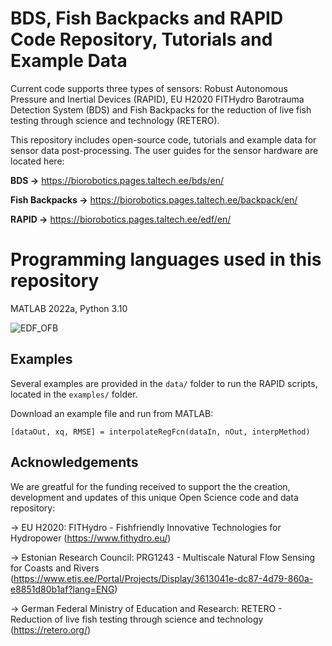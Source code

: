 # BDS, Fish Backpacks and RAPID Code Repository, Tutorials and Example Data
Current code supports three types of sensors: Robust Autonomous Pressure and Inertial Devices (RAPID), EU H2020 FITHydro Barotrauma Detection System (BDS) and Fish Backpacks for the reduction of live fish testing through science and technology (RETERO).

This repository includes open-source code, tutorials and example data for sensor data post-processing. The user guides for the sensor hardware are located here:

**BDS ->** https://biorobotics.pages.taltech.ee/bds/en/

**Fish Backpacks ->** https://biorobotics.pages.taltech.ee/backpack/en/

**RAPID ->** https://biorobotics.pages.taltech.ee/edf/en/

# Programming languages used in this repository
MATLAB 2022a, Python 3.10

![EDF_OFB](https://user-images.githubusercontent.com/460746/163399316-5f4cba75-5c80-47d2-96d9-b1fc5f33d51a.jpg)

## Examples

Several examples are provided in the `data/` folder to run the RAPID scripts, located in the `examples/` folder.

Download an example file and run from MATLAB:

    [dataOut, xq, RMSE] = interpolateRegFcn(dataIn, nOut, interpMethod)

## Acknowledgements
We are greatful for the funding received to support the the creation, development and updates of this unique Open Science code and data repository:

-> EU H2020: FITHydro - Fishfriendly Innovative Technologies for Hydropower (https://www.fithydro.eu/)

-> Estonian Research Council: PRG1243 - Multiscale Natural Flow Sensing for Coasts and Rivers  (https://www.etis.ee/Portal/Projects/Display/3613041e-dc87-4d79-860a-e8851d80b1af?lang=ENG)

-> German Federal Ministry of Education and Research: RETERO - Reduction of live fish testing through science and technology (https://retero.org/)
